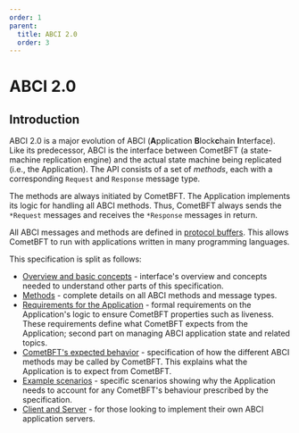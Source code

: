 ```yaml
---
order: 1
parent:
  title: ABCI 2.0
  order: 3
---
```


# ABCI 2.0

## Introduction

ABCI 2.0 is a major evolution of ABCI (**A**pplication **B**lock**c**hain **I**nterface).
Like its predecessor, ABCI is the interface between CometBFT (a state-machine
replication engine) and the actual state machine being replicated (i.e., the Application).
The API consists of a set of _methods_, each with a corresponding `Request` and `Response`
message type.

The methods are always initiated by CometBFT. The Application implements its logic
for handling all ABCI methods.
Thus, CometBFT always sends the `*Request` messages and receives the `*Response` messages
in return.

All ABCI messages and methods are defined in [protocol buffers](https://github.com/cometbft/cometbft/blob/main/proto/cometbft/abci/v1/types.proto).
This allows CometBFT to run with applications written in many programming languages.

This specification is split as follows:

- [Overview and basic concepts](./abci++_basic_concepts.md) - interface's overview and concepts
  needed to understand other parts of this specification.
- [Methods](./abci++_methods.md) - complete details on all ABCI methods
  and message types.
- [Requirements for the Application](./abci++_app_requirements.md) - formal requirements
  on the Application's logic to ensure CometBFT properties such as liveness. These requirements define what
  CometBFT expects from the Application; second part on managing ABCI application state and related topics.
- [CometBFT's expected behavior](./abci++_comet_expected_behavior.md) - specification of
  how the different ABCI methods may be called by CometBFT. This explains what the Application
  is to expect from CometBFT.
- [Example scenarios](./abci++_example_scenarios.md) - specific scenarios showing why the Application needs to account
for any CometBFT's behaviour prescribed by the specification.
- [Client and Server](./abci++_client_server.md) - for those looking to implement their
  own ABCI application servers.
